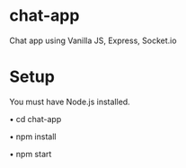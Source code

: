 # chat-app
Chat app using Vanilla JS, Express, Socket.io

# Setup
You must have Node.js installed.

• cd chat-app

• npm install

• npm start
